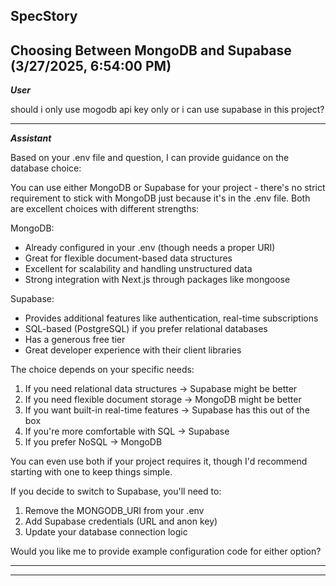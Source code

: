 ## SpecStory

## Choosing Between MongoDB and Supabase (3/27/2025, 6:54:00 PM)

_**User**_

should i only use mogodb api key only or i can use supabase in this project?

---

_**Assistant**_

Based on your .env file and question, I can provide guidance on the database choice:

You can use either MongoDB or Supabase for your project - there's no strict requirement to stick with MongoDB just because it's in the .env file. Both are excellent choices with different strengths:

MongoDB:
- Already configured in your .env (though needs a proper URI)
- Great for flexible document-based data structures
- Excellent for scalability and handling unstructured data
- Strong integration with Next.js through packages like mongoose

Supabase:
- Provides additional features like authentication, real-time subscriptions
- SQL-based (PostgreSQL) if you prefer relational databases
- Has a generous free tier
- Great developer experience with their client libraries

The choice depends on your specific needs:
1. If you need relational data structures → Supabase might be better
2. If you need flexible document storage → MongoDB might be better
3. If you want built-in real-time features → Supabase has this out of the box
4. If you're more comfortable with SQL → Supabase
5. If you prefer NoSQL → MongoDB

You can even use both if your project requires it, though I'd recommend starting with one to keep things simple.

If you decide to switch to Supabase, you'll need to:
1. Remove the MONGODB_URI from your .env
2. Add Supabase credentials (URL and anon key)
3. Update your database connection logic

Would you like me to provide example configuration code for either option?

---



---


